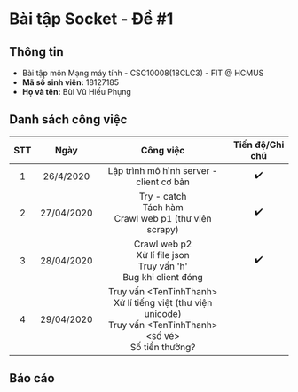 # Bài tập Socket - Đề #1

## Thông tin

* Bài tập môn Mạng máy tính - CSC10008(18CLC3) - FIT @ HCMUS
* **Mã số sinh viên:** 18127185
* **Họ và tên:** Bùi Vũ Hiếu Phụng

## Danh sách công việc

| STT  |    Ngày    |                          Công việc                           |  Tiến độ/Ghi chú   |
| :--: | :--------: | :----------------------------------------------------------: | :----------------: |
|  1   | 26/4/2020  |           Lập trình mô hình server - client cơ bản           | :heavy_check_mark: |
|  2   | 27/04/2020 | Try - catch<br /> Tách hàm<br />Crawl web p1 (thư viện scrapy) | :heavy_check_mark: |
|  3   | 28/04/2020 | Crawl web p2<br />Xử lí file json<br />Truy vấn 'h'<br />Bug khi client đóng | :heavy_check_mark: |
|  4   | 29/04/2020 | Truy vấn \<TenTinhThanh\> <br />Xử lí tiếng việt (thư viện unicode)<br />Truy vấn \<TenTinhThanh\> \<số vé\><br />Số tiền thường? |                    |

## Báo cáo

